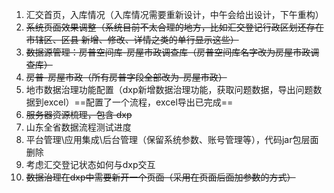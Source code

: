 1. 汇交首页，入库情况（入库情况需要重新设计，中午会给出设计，下午重构）
2. ~~系统页面效果调整（系统目前不太合理的地方，比如汇交登记行政区划还存在市辖区、区县     新增、修改、详情之类的单行显示这些）~~
3. ~~数据源管理：房普空间库-房屋市政调查库（房普空间库名字改为房屋市政调查库）~~
4. ~~房普-房屋市政（所有房普字段全部改为-房屋市政）~~
5. 地市数据治理功能配置（dxp新增数据治理功能，获取问题数据，导出问题数据到excel）==配置了一个流程，excel导出已完成==
6. ~~服务器资源梳理，包含 dxp~~
7. 山东全省数据流程测试进度
8. 平台管理\应用集成\后台管理（保留系统参数、账号管理等），代码jar包层面删除
9. 考虑汇交登记状态如何与dxp交互
10. ~~数据治理在dxp中需要新开一个页面（采用在页面后面加参数的方式）~~





